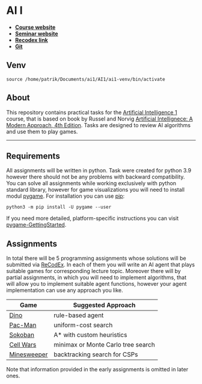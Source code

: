 # AI I

- [**Course website**](https://ktiml.mff.cuni.cz/~bartak/ui/)
- [**Seminar website**](http://svancara.net/UI1_cz.html)
- [**Recodex link**](https://recodex.mff.cuni.cz/app/group/cc10b852-2079-47af-83cf-dc75b60e39c4/assignments)
- [**Git**](https://github.com/patinoboh/ai1)

## Venv

`source /home/patrik/Documents/ai1/AI1/ai1-venv/bin/activate`

## About

This repository contains practical tasks for the [Artificial Intelligence 1](http://ktiml.mff.cuni.cz/~bartak/ui/) course, that is based on book by Russel and Norvig [Artificial Intellignece: A Modern Approach, 4th Edition](https://www.pearson.com/us/higher-education/program/Russell-Artificial-Intelligence-A-Modern-Approach-4th-Edition/PGM1263338.html). Tasks are designed to review AI algorithms and use them to play games.

---

## Requirements

All assignments will be written in python. Task were created for python 3.9 however there should not be any problems with backward compatibility. You can solve all assignments while working exclusively with python standard library, however for game visualizations you will need to install modul [pygame](https://www.pygame.org/wiki/GettingStarted).
For installation you can use [pip](https://pypi.org/project/pip/):

    python3 -m pip install -U pygame --user

If you need more detailed, platform-specific instructions you can visit [pygame-GettingStarted](https://www.pygame.org/wiki/GettingStarted).

## Assignments

In total there will be 5 programming assignments whose solutions will be submitted via [ReCodEx](https://recodex.mff.cuni.cz/). In each of them you will write an AI agent that plays suitable games for corresponding lecture topic. Moreover there will by partial assignments, in which you will need to implement algorithms, that will allow you to implement suitable agent functions, however your agent implementation can use any approach you like.

| Game | Suggested Approach |
| ---- | ------ |
| [Dino](dino/README.md) | rule-based agent |
| [Pac-Man](search/README.md#assignment-2-uniform-cost-search-and-pac-man) | uniform-cost search |
| [Sokoban](search/README.md#assignment-3-a-and-sokoban) | A* with custom heuristics |
| [Cell Wars](minimax/README.md) | minimax or Monte Carlo tree search |
| [Minesweeper](csp/README.md) | backtracking search for CSPs |

Note that information provided in the early assignments is omitted in later ones.







